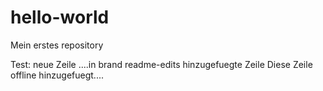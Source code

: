 # hello-world
Mein erstes repository

Test: neue Zeile
....in brand readme-edits hinzugefuegte Zeile
Diese Zeile offline hinzugefuegt....